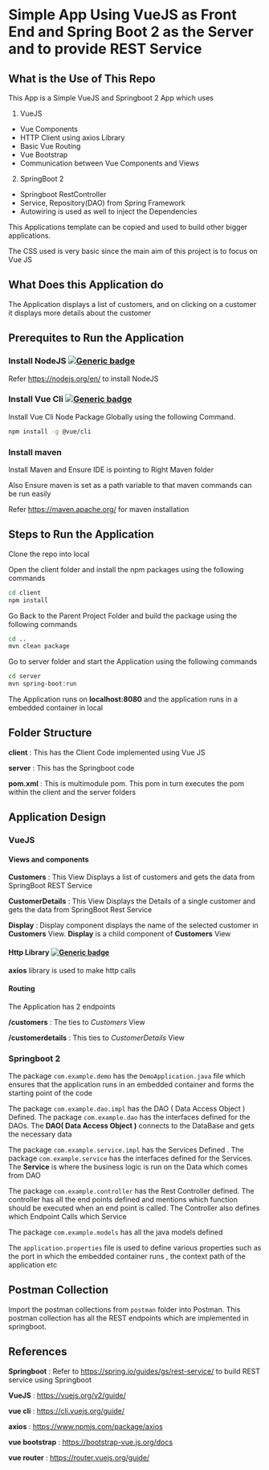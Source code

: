 # Simple App Using VueJS as Front End and Spring Boot 2 as the Server and to provide REST Service

## What is the Use of This Repo
This App is a Simple VueJS and Springboot 2 App which uses

1. VueJS
 * Vue Components
 * HTTP Client using axios Library
 * Basic Vue Routing
 * Vue Bootstrap
 * Communication between Vue Components and Views
2. SpringBoot 2
 * Springboot RestController
 * Service, Repository(DAO) from Spring Framework
 * Autowiring is used as well to inject the Dependencies

This Applications template can be copied and used to build other bigger applications.

The CSS used is very basic since the main aim of this project is to focus on Vue JS

## What Does this Application do

The Application displays a list of customers, and on clicking on a customer it displays more details about the customer

## Prerequites to Run the Application

### Install NodeJS [![Generic badge](https://img.shields.io/badge/Prerequisite-NodeJS-blue.svg)](https://nodejs.org/en/)

Refer https://nodejs.org/en/ to install NodeJS

### Install Vue Cli [![Generic badge](https://img.shields.io/badge/Prerequisite-VueCli-blue.svg)](https://cli.vuejs.org/guide/)

Install Vue Cli Node Package Globally using the following Command.

```bash
npm install -g @vue/cli
```

### Install maven

Install Maven and Ensure IDE is pointing to Right Maven folder

Also Ensure maven is set as a path variable to that maven commands can be run easily

Refer https://maven.apache.org/ for maven installation

## Steps to Run the Application

Clone the repo into local

Open the client folder and install the npm packages using the following commands

```bash
cd client
npm install
```

Go Back to the Parent Project Folder and build the package using the following commands

```bash
cd ..
mvn clean package
```

Go to server folder and start the Application using the following commands

```bash
cd server
mvn spring-boot:run
```

The Application runs on **localhost:8080** and the application runs in a embedded container in local

## Folder Structure

**client** : This has the Client Code implemented using Vue JS

**server** : This has the Springboot code

**pom.xml** : This is multimodule pom. This pom in turn executes the pom within the client and the server folders

## Application Design

### VueJS

#### Views and components

**Customers** : This View Displays a list of customers and gets the data from SpringBoot REST Service

**CustomerDetails** : This View Displays the Details of a single customer and gets the data from SpringBoot Rest Service

**Display** : Display component displays the name of the selected customer in **Customers** View. **Display** is a child component of **Customers** View

#### Http Library [![Generic badge](https://img.shields.io/badge/http-axios-blue.svg)](https://www.npmjs.com/package/axios)

**axios** library is used to make http calls

#### Routing

The Application has 2 endpoints

**/customers** : The ties to *Customers* View

**/customerdetails** : This ties to *CustomerDetails* View
### Springboot 2

The package `com.example.demo` has the `DemoApplication.java` file which ensures that the application runs in an embedded container and forms the starting point of the code

The package `com.example.dao.impl` has the DAO ( Data Access Object ) Defined. The package `com.example.dao` has the interfaces defined for the DAOs.
The **DAO( Data Access Object )** connects to the DataBase and gets the necessary data

The package `com.example.service.impl` has the Services Defined . The package `com.example.service` has the interfaces defined for the Services.
The **Service** is where the business logic is run on the Data which comes from DAO

The package `com.example.controller` has the Rest Controller defined. The controller has all the end points defined and mentions which function should be executed when an end point is called. The Controller also defines which Endpoint Calls which Service

The package `com.example.models` has all the java models defined

The `application.properties` file is used to define various properties such as the port in which the embedded container runs , the context path of the application etc

## Postman Collection

Import the postman collections from `postman` folder into Postman.
This postman collection has all the REST endpoints which are implemented in springboot.

## References

**Springboot** : Refer to https://spring.io/guides/gs/rest-service/ to build REST service using Springboot

**VueJS** : https://vuejs.org/v2/guide/

**vue cli** : https://cli.vuejs.org/guide/

**axios** : https://www.npmjs.com/package/axios

**vue bootstrap** : https://bootstrap-vue.js.org/docs

**vue router** : https://router.vuejs.org/guide/

